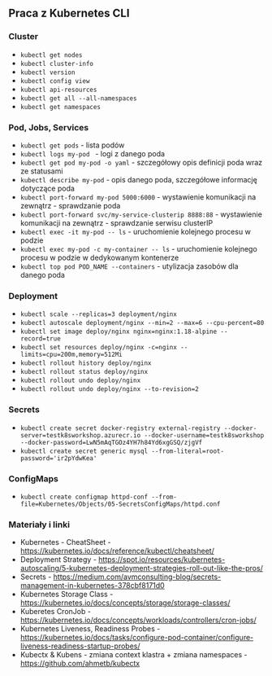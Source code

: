 ## Praca z Kubernetes CLI

### Cluster

- `kubectl get nodes`
- `kubectl cluster-info`
- `kubectl version`
- `kubectl config view`
- `kubectl api-resources`
- `kubectl get all --all-namespaces` 
- `kubectl get namespaces`

### Pod, Jobs, Services
- `kubectl get pods` - lista podów
- `kubectl logs my-pod ` - logi z danego poda
- `kubectl get pod my-pod -o yaml` - szczegółowy opis definicji poda wraz ze statusami 
- `kubectl describe my-pod` - opis danego poda, szczegółowe informację dotyczące poda
- `kubectl port-forward my-pod 5000:6000` - wystawienie komunikacji na zewnątrz - sprawdzanie poda 
- `kubectl port-forward svc/my-service-clusterip 8888:88` - wystawienie komunikacji na zewnątrz - sprawdzanie serwisu clusterIP
- `kubectl exec -it my-pod -- ls` - uruchomienie kolejnego procesu w podzie
- `kubectl exec my-pod -c my-container -- ls` - uruchomienie kolejnego procesu w podzie w dedykowanym kontenerze
- `kubectl top pod POD_NAME --containers` - utylizacja zasobów dla danego poda

### Deployment
- `kubectl scale --replicas=3 deployment/nginx`
- `kubectl autoscale deployment/nginx --min=2 --max=6 --cpu-percent=80`
- `kubectl set image deploy/nginx nginx=nginx:1.18-alpine --record=true`
- `kubectl set resources deploy/nginx -c=nginx --limits=cpu=200m,memory=512Mi`
- `kubectl rollout history deploy/nginx`
- `kubectl rollout status deploy/nginx`
- `kubectl rollout undo deploy/nginx`
- `kubectl rollout undo deploy/nginx --to-revision=2`

### Secrets
- `kubectl create secret docker-registry external-registry --docker-server=testk8sworkshop.azurecr.io --docker-username=testk8sworkshop --docker-password=LwN5mAqTGOz4YH7h84Yd6xgGSQ/zjgVf `
- `kubectl create secret generic mysql --from-literal=root-password='ir2pYdwKea'`

###  ConfigMaps
- `kubectl create configmap httpd-conf --from-file=Kubernetes/Objects/05-SecretsConfigMaps/httpd.conf`


### Materiały i linki

- Kubernetes - CheatSheet - https://kubernetes.io/docs/reference/kubectl/cheatsheet/
- Deployment Strategy - https://spot.io/resources/kubernetes-autoscaling/5-kubernetes-deployment-strategies-roll-out-like-the-pros/
- Secrets - https://medium.com/avmconsulting-blog/secrets-management-in-kubernetes-378cbf8171d0
- Kubernetes Storage Class - https://kubernetes.io/docs/concepts/storage/storage-classes/
- Kuberetes CronJob - https://kubernetes.io/docs/concepts/workloads/controllers/cron-jobs/
- Kubernetes Liveness, Readiness Probes - https://kubernetes.io/docs/tasks/configure-pod-container/configure-liveness-readiness-startup-probes/
- Kubectx & Kubens - zmiana context klastra + zmiana namespaces -  https://github.com/ahmetb/kubectx